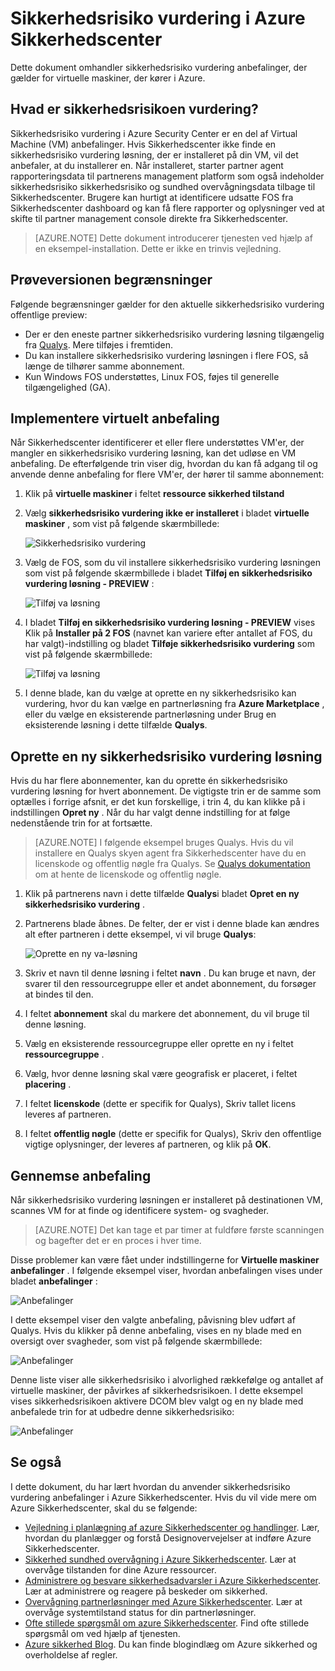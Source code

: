 <properties
   pageTitle="Sikkerhedsrisiko vurdering i Azure Sikkerhedscenter | Microsoft Azure"
   description="Dette dokument omhandler anbefalinger i Azure Security Center, der hjælper dig med at beskytte din virtuelle maskiner ved at installere en sikkerhedsrisiko vurdering løsning."
   services="security-center"
   documentationCenter="na"
   authors="YuriDio"
   manager="swadhwa"
   editor=""/>

<tags
   ms.service="security-center"
   ms.devlang="na"
   ms.topic="hero-article"
   ms.tgt_pltfrm="na"
   ms.workload="na"
   ms.date="09/27/2016"
   ms.author="yurid"/>

# <a name="vulnerability-assessment-in-azure-security-center"></a>Sikkerhedsrisiko vurdering i Azure Sikkerhedscenter
Dette dokument omhandler sikkerhedsrisiko vurdering anbefalinger, der gælder for virtuelle maskiner, der kører i Azure.

## <a name="what-is-vulnerability-assessment"></a>Hvad er sikkerhedsrisikoen vurdering?

Sikkerhedsrisiko vurdering i Azure Security Center er en del af Virtual Machine (VM) anbefalinger. Hvis Sikkerhedscenter ikke finde en sikkerhedsrisiko vurdering løsning, der er installeret på din VM, vil det anbefaler, at du installerer en. Når installeret, starter partner agent rapporteringsdata til partnerens management platform som også indeholder sikkerhedsrisiko sikkerhedsrisiko og sundhed overvågningsdata tilbage til Sikkerhedscenter. Brugere kan hurtigt at identificere udsatte FOS fra Sikkerhedscenter dashboard og kan få flere rapporter og oplysninger ved at skifte til partner management console direkte fra Sikkerhedscenter.

> [AZURE.NOTE] Dette dokument introducerer tjenesten ved hjælp af en eksempel-installation. Dette er ikke en trinvis vejledning.

## <a name="public-preview-limitations"></a>Prøveversionen begrænsninger

Følgende begrænsninger gælder for den aktuelle sikkerhedsrisiko vurdering offentlige preview:

- Der er den eneste partner sikkerhedsrisiko vurdering løsning tilgængelig fra [Qualys](https://www.qualys.com/lp/azure). Mere tilføjes i fremtiden.
- Du kan installere sikkerhedsrisiko vurdering løsningen i flere FOS, så længe de tilhører samme abonnement.
- Kun Windows FOS understøttes, Linux FOS, føjes til generelle tilgængelighed (GA).


## <a name="implement-virtual-machine-recommendation"></a>Implementere virtuelt anbefaling

Når Sikkerhedscenter identificerer et eller flere understøttes VM'er, der mangler en sikkerhedsrisiko vurdering løsning, kan det udløse en VM anbefaling. De efterfølgende trin viser dig, hvordan du kan få adgang til og anvende denne anbefaling for flere VM'er, der hører til samme abonnement:

1. Klik på **virtuelle maskiner** i feltet **ressource sikkerhed tilstand**
2. Vælg **sikkerhedsrisiko vurdering ikke er installeret** i bladet **virtuelle maskiner** , som vist på følgende skærmbillede:

    ![Sikkerhedsrisiko vurdering](./media/security-center-vulnerability-assessment-recommendations/security-center-vulnerability-assessment-fig1.png)

3. Vælg de FOS, som du vil installere sikkerhedsrisiko vurdering løsningen som vist på følgende skærmbillede i bladet **Tilføj en sikkerhedsrisiko vurdering løsning - PREVIEW** :

    ![Tilføj va løsning](./media/security-center-vulnerability-assessment-recommendations/security-center-vulnerability-assessment-fig2.png)

4. I bladet **Tilføj en sikkerhedsrisiko vurdering løsning - PREVIEW** vises Klik på **Installer på 2 FOS** (navnet kan variere efter antallet af FOS, du har valgt)-indstilling og bladet **Tilføje sikkerhedsrisiko vurdering** som vist på følgende skærmbillede:

    ![Tilføj va løsning](./media/security-center-vulnerability-assessment-recommendations/security-center-vulnerability-assessment-fig3.png)

5. I denne blade, kan du vælge at oprette en ny sikkerhedsrisiko kan vurdering, hvor du kan vælge en partnerløsning fra **Azure Marketplace** , eller du vælge en eksisterende partnerløsning under Brug en eksisterende løsning i dette tilfælde **Qualys**.

## <a name="create-a-new-vulnerability-assessment-solution"></a>Oprette en ny sikkerhedsrisiko vurdering løsning

Hvis du har flere abonnementer, kan du oprette én sikkerhedsrisiko vurdering løsning for hvert abonnement. De vigtigste trin er de samme som optælles i forrige afsnit, er det kun forskellige, i trin 4, du kan klikke på i indstillingen **Opret ny** . Når du har valgt denne indstilling for at følge nedenstående trin for at fortsætte.

> [AZURE.NOTE] I følgende eksempel bruges Qualys. Hvis du vil installere en Qualys skyen agent fra Sikkerhedscenter have du en licenskode og offentlig nøgle fra Qualys. Se [Qualys dokumentation](https://community.qualys.com/docs/DOC-5823-deploying-qualys-cloud-agents-from-microsoft-azure-security-center) om at hente de licenskode og offentlig nøgle.

1. Klik på partnerens navn i dette tilfælde **Qualys**i bladet **Opret en ny sikkerhedsrisiko vurdering** .
2. Partnerens blade åbnes. De felter, der er vist i denne blade kan ændres alt efter partneren i dette eksempel, vi vil bruge **Qualys**:

    ![Oprette en ny va-løsning](./media/security-center-vulnerability-assessment-recommendations/security-center-vulnerability-assessment-fig7.png)

3. Skriv et navn til denne løsning i feltet **navn** . Du kan bruge et navn, der svarer til den ressourcegruppe eller et andet abonnement, du forsøger at bindes til den.
4. I feltet **abonnement** skal du markere det abonnement, du vil bruge til denne løsning.
5. Vælg en eksisterende ressourcegruppe eller oprette en ny i feltet **ressourcegruppe** .
6. Vælg, hvor denne løsning skal være geografisk er placeret, i feltet **placering** .
7. I feltet **licenskode** (dette er specifik for Qualys), Skriv tallet licens leveres af partneren.
8. I feltet **offentlig nøgle** (dette er specifik for Qualys), Skriv den offentlige vigtige oplysninger, der leveres af partneren, og klik på **OK**.

## <a name="review-recommendation"></a>Gennemse anbefaling

Når sikkerhedsrisiko vurdering løsningen er installeret på destinationen VM, scannes VM for at finde og identificere system- og svagheder.

> [AZURE.NOTE] Det kan tage et par timer at fuldføre første scanningen og bagefter det er en proces i hver time.

Disse problemer kan være fået under indstillingerne for **Virtuelle maskiner anbefalinger** . I følgende eksempel viser, hvordan anbefalingen vises under bladet **anbefalinger** :

![Anbefalinger](./media/security-center-vulnerability-assessment-recommendations/security-center-vulnerability-assessment-fig4.png)

I dette eksempel viser den valgte anbefaling, påvisning blev udført af Qualys. Hvis du klikker på denne anbefaling, vises en ny blade med en oversigt over svagheder, som vist på følgende skærmbillede:

![Anbefalinger](./media/security-center-vulnerability-assessment-recommendations/security-center-vulnerability-assessment-fig5.png)

Denne liste viser alle sikkerhedsrisiko i alvorlighed rækkefølge og antallet af virtuelle maskiner, der påvirkes af sikkerhedsrisikoen. I dette eksempel vises sikkerhedsrisikoen aktivere DCOM blev valgt og en ny blade med anbefalede trin for at udbedre denne sikkerhedsrisiko:

![Anbefalinger](./media/security-center-vulnerability-assessment-recommendations/security-center-vulnerability-assessment-fig6.png)


## <a name="see-also"></a>Se også

I dette dokument, du har lært hvordan du anvender sikkerhedsrisiko vurdering anbefalinger i Azure Sikkerhedscenter. Hvis du vil vide mere om Azure Sikkerhedscenter, skal du se følgende:

- [Vejledning i planlægning af azure Sikkerhedscenter og handlinger](security-center-planning-and-operations-guide.md). Lær, hvordan du planlægger og forstå Designovervejelser at indføre Azure Sikkerhedscenter.
- [Sikkerhed sundhed overvågning i Azure Sikkerhedscenter](security-center-monitoring.md). Lær at overvåge tilstanden for dine Azure ressourcer.
- [Administrere og besvare sikkerhedsadvarsler i Azure Sikkerhedscenter](security-center-managing-and-responding-alerts.md). Lær at administrere og reagere på beskeder om sikkerhed.
- [Overvågning partnerløsninger med Azure Sikkerhedscenter](security-center-partner-solutions.md). Lær at overvåge systemtilstand status for din partnerløsninger.
- [Ofte stillede spørgsmål om azure Sikkerhedscenter](security-center-faq.md). Find ofte stillede spørgsmål om ved hjælp af tjenesten.
- [Azure sikkerhed Blog](http://blogs.msdn.com/b/azuresecurity/). Du kan finde blogindlæg om Azure sikkerhed og overholdelse af regler.
